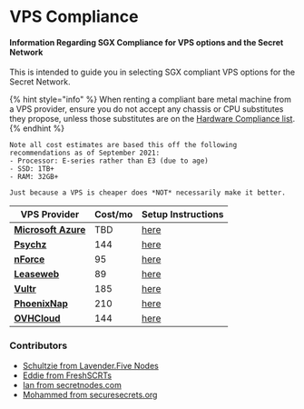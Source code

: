 # VPS Compliance

#### Information Regarding SGX Compliance for VPS options and the Secret Network <a href="#information-regarding-sgx-compliance-for-vps-options-and-the-secret-network" id="information-regarding-sgx-compliance-for-vps-options-and-the-secret-network"></a>

This is intended to guide you in selecting SGX compliant VPS options for the Secret Network.

{% hint style="info" %}
When renting a compliant bare metal machine from a VPS provider, ensure you do not accept any chassis or CPU substitutes they propose, unless those substitutes are on the [Hardware Compliance list](../hardware-compliance.md).
{% endhint %}

```
Note all cost estimates are based this off the following recommendations as of September 2021:
- Processor: E-series rather than E3 (due to age)
- SSD: 1TB+
- RAM: 32GB+

Just because a VPS is cheaper does *NOT* necessarily make it better.
```

| VPS Provider                                                                                                                                                    | Cost/mo | Setup Instructions               |
| --------------------------------------------------------------------------------------------------------------------------------------------------------------- | ------- | -------------------------------- |
| ****[**Microsoft Azure**](https://azure.microsoft.com/en-us/solutions/confidential-compute/#overview)****                                                       | TBD     | [here](microsoft-azure-setup.md) |
| ****[**Psychz**](https://www.psychz.net/dashboard/client/web/order/dedicated-server?processor=\&processorBaseFreq=\&numberOfCpu=7391\&cpuCores=\&location=)**** | 144     | [here](psychz-setup.md)          |
| ****[**nForce**](https://www.nforce.com/customserver)****                                                                                                       | 95      | [here](nforce-setup.md)          |
| ****[**Leaseweb**](https://www.leaseweb.com/dedicated-servers/build-your-own)****                                                                               | 89      | [here](leaseweb-setup.md)        |
| ****[**Vultr**](https://www.vultr.com/products/bare-metal/)****                                                                                                 | 185     | [here](vultr-setup.md)           |
| ****[**PhoenixNap**](https://admin.phoenixnap.com/wap-pncpadmin-shell/orderForm?bmbPath=/order-management/order-form?currencyCode=usd)****                      | 210     | [here](phoenixnap-setup.md)      |
| ****[**OVHCloud**](https://www.ovhcloud.com/en/bare-metal/rise/rise-3/)****                                                                                     | 144     | [here](ovhcloud-setup.md)        |

### **Contributors**

* [Schultzie from Lavender.Five Nodes](https://secretnodes.com/secret/chains/secret-3/validators/84BC2C72491187FAB144F628166E10D592786616)
* [Eddie from FreshSCRTs](https://secretnodes.com/secret/chains/secret-3/validators/6AFCF9EB1AC264954C784274A6ABF012D50EB0B6)
* [Ian from secretnodes.com](https://secretnodes.com/secret/chains/secret-3/validators/81EBCE2FFC29820351C086E9EDA6A220098FF41C)
* [Mohammed from securesecrets.org](https://secretnodes.com/secret/chains/secret-3/validators/45521282C12E0EC1691495FCA714947DCA072745)
